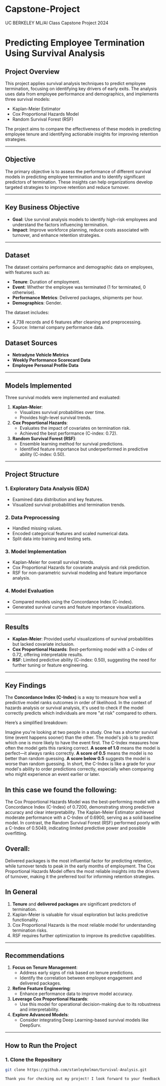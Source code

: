 # Capstone-Project
UC BERKELEY ML/AI Class Capstone Project 2024
# Predicting Employee Termination Using Survival Analysis

## Project Overview
This project applies survival analysis techniques to predict employee termination, focusing on identifying key drivers of early exits. The analysis uses data from employee performance and demographics, and implements three survival models:
- Kaplan-Meier Estimator
- Cox Proportional Hazards Model
- Random Survival Forest (RSF)

The project aims to compare the effectiveness of these models in predicting employee tenure and identifying actionable insights for improving retention strategies.

---

## Objective
The primary objective is to assess the performance of different survival models in predicting employee termination and to identify significant predictors of termination. These insights can help organizations develop targeted strategies to improve retention and reduce turnover.

---

## Key Business Objective
- **Goal**: Use survival analysis models to identify high-risk employees and understand the factors influencing termination.
- **Impact**: Improve workforce planning, reduce costs associated with turnover, and enhance retention strategies.

---

## Dataset
The dataset contains performance and demographic data on employees, with features such as:
- **Tenure**: Duration of employment.
- **Event**: Whether the employee was terminated (1 for terminated, 0 otherwise).
- **Performance Metrics**: Delivered packages, shipments per hour.
- **Demographics**: Gender.

The dataset includes:
- 4,738 records and 6 features after cleaning and preprocessing.
- Source: Internal company performance data.

## Dataset Sources
- **Netradyne Vehicle Metrics**
- **Weekly Performance Scorecard Data**
- **Employee Personal Profile Data**
---

## Models Implemented
Three survival models were implemented and evaluated:
1. **Kaplan-Meier**:
   - Visualizes survival probabilities over time.
   - Provides high-level survival trends.
2. **Cox Proportional Hazards**:
   - Evaluates the impact of covariates on termination risk.
   - Achieved the best performance (C-index: 0.72).
3. **Random Survival Forest (RSF)**:
   - Ensemble learning method for survival predictions.
   - Identified feature importance but underperformed in predictive ability (C-index: 0.50).

---

## Project Structure
### 1. Exploratory Data Analysis (EDA)
- Examined data distribution and key features.
- Visualized survival probabilities and termination trends.

### 2. Data Preprocessing
- Handled missing values.
- Encoded categorical features and scaled numerical data.
- Split data into training and testing sets.

### 3. Model Implementation
- Kaplan-Meier for overall survival trends.
- Cox Proportional Hazards for covariate analysis and risk prediction.
- RSF for non-parametric survival modeling and feature importance analysis.

### 4. Model Evaluation
- Compared models using the Concordance Index (C-index).
- Generated survival curves and feature importance visualizations.

---

## Results
- **Kaplan-Meier**: Provided useful visualizations of survival probabilities but lacked covariate inclusion.
- **Cox Proportional Hazards**: Best-performing model with a C-index of 0.72, offering interpretable results.
- **RSF**: Limited predictive ability (C-index: 0.50), suggesting the need for further tuning or feature engineering.

---

## Key Findings
The **Concordance Index (C-Index)** is a way to measure how well a predictive model ranks outcomes in order of likelihood. In the context of hazards analysis or survival analysis, it's used to check if the model correctly predicts which individuals are more "at risk" compared to others.

Here’s a simplified breakdown:

Imagine you're looking at two people in a study. One has a shorter survival time (event happens sooner) than the other. The model's job is to predict which one is more likely to have the event first.
The C-Index measures how often the model gets this ranking correct.
**A score of 1.0** means the model is perfect—it always ranks correctly.
**A score of 0.5** means the model is no better than random guessing.
**A score below 0.5** suggests the model is worse than random guessing.
In short, the C-Index is like a grade for your model's ability to order predictions correctly, especially when comparing who might experience an event earlier or later.
## In this case we found the following:
The Cox Proportional Hazards Model was the best-performing model with a Concordance Index (C-Index) of 0.7200, demonstrating strong predictive accuracy and clear interpretability. The Kaplan-Meier Estimator achieved moderate performance with a C-Index of 0.6900, serving as a solid baseline model. In contrast, the Random Survival Forest (RSF) performed poorly with a C-Index of 0.5049, indicating limited predictive power and possible overfitting.

## Overall:
Delivered packages is the most influential factor for predicting retention, while turnover tends to peak in the early months of employment. The Cox Proportional Hazards Model offers the most reliable insights into the drivers of turnover, making it the preferred tool for informing retention strategies.

## In General
1. **Tenure** and **delivered packages** are significant predictors of termination.
2. Kaplan-Meier is valuable for visual exploration but lacks predictive functionality.
3. Cox Proportional Hazards is the most reliable model for understanding termination risks.
4. RSF requires further optimization to improve its predictive capabilities.

---

## Recommendations
1. **Focus on Tenure Management**:
   - Address early signs of risk based on tenure predictions.
   - Identify the correlation between employee engagement and delivered packages.
2. **Refine Feature Engineering**:
   - Enhance performance data to improve model accuracy.
3. **Leverage Cox Proportional Hazards**:
   - Use this model for operational decision-making due to its robustness and interpretability.
4. **Explore Advanced Models**:
   - Consider integrating Deep Learning-based survival models like DeepSurv.

---

## How to Run the Project
### 1. Clone the Repository
```bash
git clone https://github.com/stanleykelman/Survival-Analysis.git

Thank you for checking out my project! I look forward to your feedback and contributions.
